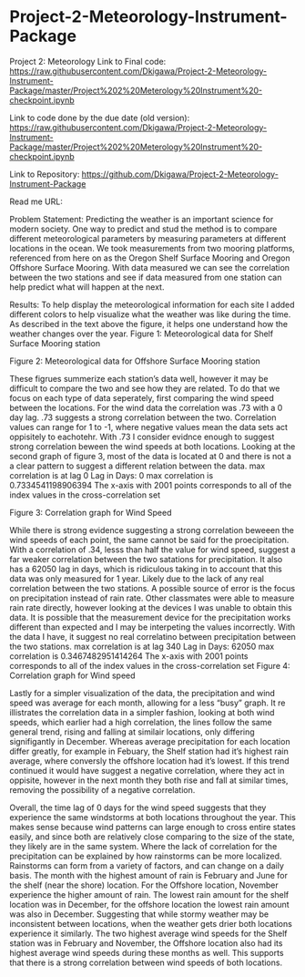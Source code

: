 # Project-2-Meteorology-Instrument-Package
Project 2: Meteorology 
Link to Final code: https://raw.githubusercontent.com/Dkigawa/Project-2-Meteorology-Instrument-Package/master/Project%202%20Meterology%20Instrument%20-checkpoint.ipynb

Link to code done by the due date (old version): https://raw.githubusercontent.com/Dkigawa/Project-2-Meteorology-Instrument-Package/master/Project%202%20Meterology%20Instrument%20-checkpoint.ipynb

Link to Repository: https://github.com/Dkigawa/Project-2-Meteorology-Instrument-Package 

Read me URL:

Problem Statement:
Predicting the weather is an important science for modern society. One way to predict and stud the method is to compare different meteorological parameters by measuring parameters at different locations in the ocean. We took measurements from two mooring platforms, referenced from here on as the Oregon Shelf Surface Mooring and Oregon Offshore Surface Mooring. With data measured we can see the correlation between the two stations and see if data measured from one station can help predict what will happen at the next. 

Results:
To help display the meteorological information for each site I added different colors to help visualize what the weather was like during the time. As described in the text above the figure, it helps one understand how the weather changes over the year. 
Figure 1: Meteorological data for Shelf Surface Mooring station 
 
Figure 2: Meteorological data for Offshore Surface Mooring station
 

These figrues summerize each station’s data well, however it may be difficult to compare the two and see how they are related. To do that we focus on each type of data seperately, first comparing the wind speed between the locations. 
For the wind data the correlation was .73 with a 0 day lag. .73 suggests a strong correlation between the two. Correlation values can range for 1 to -1, where negative values mean the data sets act oppisitely to eachotehr. With .73 I consider evidnce enough to suggest strong correlation beween the wind speeds at both locations. Looking at the second graph of figure 3, most of the data is located at 0 and there is not a a clear pattern to  suggest a different relation between the data. 
max correlation is at lag 0
Lag in Days: 0
max correlation is 0.7334541198906394
The x-axis with 2001 points corresponds to all of the index values in the cross-correlation set








Figure 3: Correlation graph for Wind Speed
 
While there is strong evidence suggesting a strong correlation beweeen the wind speeds of each point, the same cannot be said for the proecipitation. With a correlation of .34, lesss than half the value for wind speed, suggest a far weaker correlation between the two satations for precipitation. It also has a 62050 lag in days, which is ridiculous taking in to account that this data was only measured for 1 year. Likely due to the lack of any real correlation between the two stations. A possible source of error is the focus on precipitation instead of rain rate. Other classmates were able to measure rain rate directly, however looking at the devices I was unable to obtain this data. It is possible that the measurement device for the precipitation works different than expected and I may be interpeting the values incorrectly. With the data I have, it suggest no real correlatino between precipitation between the two stations. 
max correlation is at lag 340
Lag in Days: 62050
max correlation is 0.3467482951414264
The x-axis with 2001 points corresponds to all of the index values in the cross-correlation set
Figure 4: Correlation graph for Wind speed
 
 Lastly for a simpler visualization of the data, the precipitation and wind speed was average for each month, allowing for a less “busy” graph. It re illistrates the correlation data in a simpler fashion, looking at both wind speeds, which earlier had a high correlation, the lines follow the same general trend, rising and falling at similair locations, only differing signifigantly in December. Whereas average precipitation for each location differ greatly, for example in Febuary, the Shelf station had it’s highest rain average, where conversly the offshore location had it’s lowest. If this trend continued it would have suggest a negative correlation, where they act in oppisite, however in the next month they both rise and fall at similar times, removing the possibility of a negative correlation. 
 
Overall, the time lag of 0 days for the wind speed suggests that they experience the same windstorms at both locations throughout the year. This makes sense because wind patterns can large enough to cross entire states easily, and since both are relatively close comparing to the size of the state, they likely are in the same system. Where the lack of correlation for the precipitation can be explained by how rainstorms can be more localized. Rainstorms can form from a variety of factors, and can change on a daily basis. 
The month with the highest amount of rain is February and June for the shelf (near the shore) location. For the Offshore location, November experience the higher amount of rain. The lowest rain amount for the shelf location was in December, for the offshore location the lowest rain amount was also in December. Suggesting that while stormy weather may be inconsistent between locations, when the weather gets drier both locations experience it similarly.
 The two highest average wind speeds for the Shelf station was in February and November, the Offshore location also had its highest average wind speeds during these months as well. This supports that there is a strong correlation between wind speeds of both locations. 
